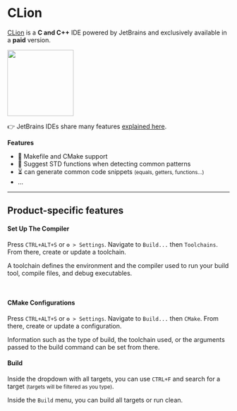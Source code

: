 # CLion

<div class="row row-cols-md-2"><div>

[CLion](https://www.jetbrains.com/clion/) is a **C and C++** IDE powered by JetBrains and exclusively available in a **paid** version.

<p class="text-center">
<img src="/courses/tools-and-frameworks/editors/gui/jetbrains/clion/_images/logo.png" width="150"/>
</p>

👉 JetBrains IDEs share many features [explained here](../_general/index.md).
</div><div>

**Features**

* 🌱 Makefile and CMake support
* 🚀 Suggest STD functions when detecting common patterns
* ⏳ can generate common code snippets <small>(equals, getters, functions...)</small>
* ...
</div></div>

<hr class="sep-both">

## Product-specific features

<div class="row row-cols-md-2"><div>

#### Set Up The Compiler

Press `CTRL+ALT+S` or `⚙️ > Settings`. Navigate to `Build...` then `Toolchains`. From there, create or update a toolchain.

A toolchain defines the environment and the compiler used to run your build tool, compile files, and debug executables.

<br>

#### CMake Configurations

Press `CTRL+ALT+S` or `⚙️ > Settings`. Navigate to `Build...` then `CMake`. From there, create or update a configuration.

Information such as the type of build, the toolchain used, or the arguments passed to the build command can be set from there.
</div><div>

#### Build

Inside the dropdown with all targets, you can use `CTRL+F` and search for a target <small>(targets will be filtered as you type)</small>.

Inside the `Build` menu, you can build all targets or run clean.
</div></div>